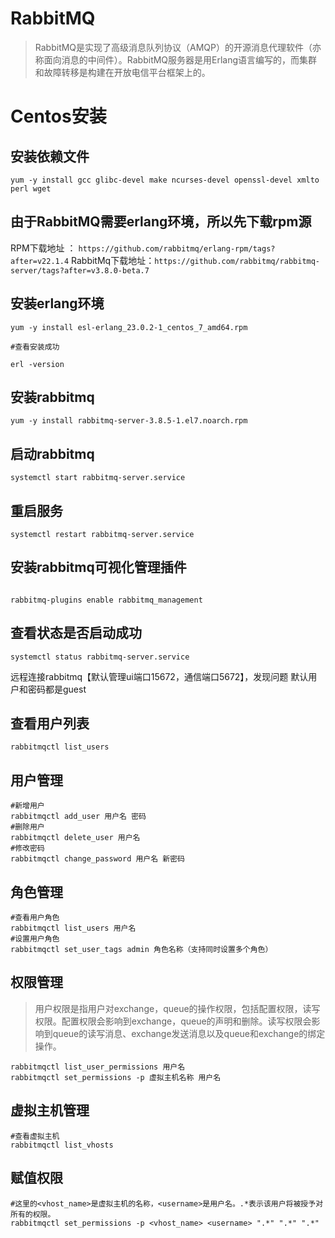 # RabbitMQ

> RabbitMQ是实现了高级消息队列协议（AMQP）的开源消息代理软件（亦称面向消息的中间件）。RabbitMQ服务器是用Erlang语言编写的，而集群和故障转移是构建在开放电信平台框架上的。

# Centos安装

## 安装依赖文件

```
yum -y install gcc glibc-devel make ncurses-devel openssl-devel xmlto perl wget

```
## 由于RabbitMQ需要erlang环境，所以先下载rpm源

RPM下载地址 ： `https://github.com/rabbitmq/erlang-rpm/tags?after=v22.1.4`
RabbitMq下载地址：`https://github.com/rabbitmq/rabbitmq-server/tags?after=v3.8.0-beta.7`


## 安装erlang环境

```shell
yum -y install esl-erlang_23.0.2-1_centos_7_amd64.rpm

#查看安装成功

erl -version
```

## 安装rabbitmq

```shell
yum -y install rabbitmq-server-3.8.5-1.el7.noarch.rpm
```

## 启动rabbitmq

```
systemctl start rabbitmq-server.service
```

## 重启服务

```
systemctl restart rabbitmq-server.service
```


## 安装rabbitmq可视化管理插件

```shell

rabbitmq-plugins enable rabbitmq_management

```

## 查看状态是否启动成功

```
systemctl status rabbitmq-server.service
```

远程连接rabbitmq【默认管理ui端口15672，通信端口5672】，发现问题 默认用户和密码都是guest

## 查看用户列表

```
rabbitmqctl list_users
```

## 用户管理

```
#新增用户
rabbitmqctl add_user 用户名 密码
#删除用户
rabbitmqctl delete_user 用户名
#修改密码
rabbitmqctl change_password 用户名 新密码
```
 ## 角色管理
 
 ```
 #查看用户角色
 rabbitmqctl list_users 用户名
 #设置用户角色
 rabbitmqctl set_user_tags admin 角色名称（支持同时设置多个角色）
 ```
 
## 权限管理

> 用户权限是指用户对exchange，queue的操作权限，包括配置权限，读写权限。配置权限会影响到exchange，queue的声明和删除。读写权限会影响到queue的读写消息、exchange发送消息以及queue和exchange的绑定操作。

```
rabbitmqctl list_user_permissions 用户名
rabbitmqctl set_permissions -p 虚拟主机名称 用户名
```

## 虚拟主机管理

```
#查看虚拟主机
rabbitmqctl list_vhosts
```

## 赋值权限
```
#这里的<vhost_name>是虚拟主机的名称，<username>是用户名。.*表示该用户将被授予对所有的权限。
rabbitmqctl set_permissions -p <vhost_name> <username> ".*" ".*" ".*"
```
